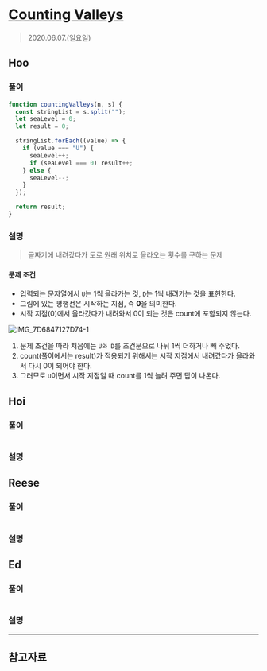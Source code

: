 # [Counting Valleys](https://www.hackerrank.com/challenges/counting-valleys/problem?h_l=interview&playlist_slugs%5B%5D=interview-preparation-kit&playlist_slugs%5B%5D=warmup)

> 2020.06.07.(일요일)

## Hoo

### 풀이

```js
function countingValleys(n, s) {
  const stringList = s.split("");
  let seaLevel = 0;
  let result = 0;

  stringList.forEach((value) => {
    if (value === "U") {
      seaLevel++;
      if (seaLevel === 0) result++;
    } else {
      seaLevel--;
    }
  });

  return result;
}
```

### 설명

> 골짜기에 내려갔다가 도로 원래 위치로 올라오는 횟수를 구하는 문제

#### 문제 조건

- 입력되는 문자열에서 `U`는 1씩 올라가는 것, `D`는 1씩 내려가는 것을 표현한다.
- 그림에 있는 평행선은 시작하는 지점, 즉 **0**을 의미한다.
- 시작 지점(0)에서 올라갔다가 내려와서 0이 되는 것은 count에 포함되지 않는다.

![IMG_7D6847127D74-1](https://user-images.githubusercontent.com/30427711/83962561-5a9f9980-a8d9-11ea-99e2-aab9ad0d4a4c.jpeg)

1. 문제 조건을 따라 처음에는 `U와 D`를 조건문으로 나눠 1씩 더하거나 빼 주었다.
2. count(풀이에서는 result)가 적용되기 위해서는 시작 지점에서 내려갔다가 올라와서 다시 0이 되어야 한다.
3. 그러므로 `U`이면서 시작 지점일 때 count를 1씩 늘려 주면 답이 나온다.

## Hoi

### 풀이

```js
```

### 설명

## Reese

### 풀이

```js
```

### 설명

## Ed

### 풀이

```js
```

### 설명

---

## 참고자료
